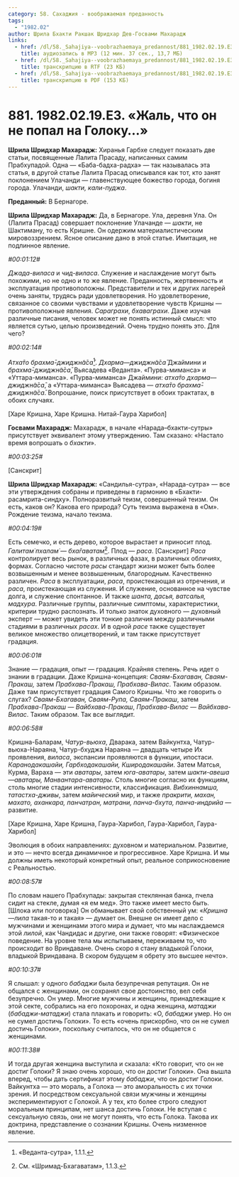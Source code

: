 ```yaml
---
category: 58. Сахаджия - воображаемая преданность
tags:
  - "1982.02"
author: Шрила Бхакти Ракшак Шридхар Дев-Госвами Махарадж
links:
  - href: /dl/58._Sahajiya--voobrazhaemaya_predannost/881_1982.02.19.E3_SridharMj_Zhal_chto_on_ne_popal_na_Goloku.mp3
    title: аудиозапись в MP3 (12 мин. 37 сек., 13,7 МБ)
  - href: /dl/58._Sahajiya--voobrazhaemaya_predannost/881_1982.02.19.E3_SridharMj_Zhal_chto_on_ne_popal_na_Goloku.rtf
    title: транскрипцию в RTF (23 КБ)
  - href: /dl/58._Sahajiya--voobrazhaemaya_predannost/881_1982.02.19.E3_SridharMj_Zhal_chto_on_ne_popal_na_Goloku.pdf
    title: транскрипцию в PDF (153 КБ)
---
```


# 881. 1982.02.19.E3. «Жаль, что он не попал на Голоку…»

**Шрила Шридхар Махарадж:** Хиранья Гарбхе следует показать две статьи, посвященные Лалита Прасаду, написанных самим Прабхупадой. Одна — «Баба-бадха-радха» — так называлась эта статья, в другой статье Лалита Прасад описывался как тот, кто занят поклонением Улачанди — главенствующее божество города, богиня города. Улачанди, *шакти, кали-пуджа*.

**Преданный:** В Бернагоре.

**Шрила Шридхар Махарадж:** Да, в Бернагоре. Ула, деревня Ула. Он (Лалита Прасад) совершает поклонение Улачанде — *шакти*, не Шактиману, то есть Кришне. Он одержим материалистическим мировоззрением. Ясное описание дано в этой статье. Имитация, не подлинное явление.

*#00:01:12#*

*Джада-виласа* и *чид-виласа*. Служение и наслаждение могут быть похожими, но не одно и то же явление. Преданность, жертвенность и эксплуатация противоположны. Представители и тех и других лагерей очень заняты, трудясь ради удовлетворения. Но удовлетворение, связанное со своими чувствами и удовлетворение чувств Кришны — противоположные явления. *Сараграхи*, *бхаваграхи*. Даже изучая различные писания, человек может не понять истинный смысл: что является сутью, целью произведений. Очень трудно понять это. Для чего?

*#00:02:14#*

*Атха̄то брахма̄-джиджн̃а̄са̄*[^_ftn1]. *Дхарма*—*джиджн̃а̄са̄* Джаймини и *брахма̄-джиджн̃а̄са̄*, Вьясадева «Веданта». «Пурва-миманса» и «Уттара-миманса». «Пурва-миманса» Джаймини: *атха̄то дхарма*—*джиджн̃а̄са̄*, а «Уттара-миманса» Вьясадева — *атха̄то брахма̄-джиджн̃а̄са̄*. Вопрошание, поиск присутствует в обоих трактатах, в обоих случаях.

[Харе Кришна, Харе Кришна. Нитай-Гаура Харибол]

**Госвами Махарадж:** Махарадж, в начале «Нарада–бхакти-сутры» присутствует эквивалент этому утверждению. Там сказано: «Настало время вопрошать о *бхакти*».

*#00:03:25#*

[Санскрит]

**Шрила Шридхар Махарадж:** «Сандилья-сутра», «Нарада-сутра» — все эти утверждения собраны и приведены в гармонию в «Бхакти-расамрита-синдху». Полноразвитый теизм, совершенный теизм. Он есть, каков он? Какова его природа? Суть теизма выражена в «Ом». Рождение теизма, начало теизма.

*#00:04:19#*

Есть семечко, и есть дерево, которое вырастает и приносит плод. *Галитам̇ пхалам̇ — бха̄гаватам̇*[^_ftn2]. Плод — *раса*. [Санскрит] *Раса* контролирует весь рынок, в различных фазах, в различных обличиях, формах. Согласно чистоте *расы* стандарт жизни может быть более возвышенным и менее возвышенным, благородным. Качественно различен. *Раса* в эксплуатации, *раса*, проистекающая из отречения, и *раса*, проистекающая из служения. И служение, основанное на чувстве долга, и служение спонтанное. И также *шанта, дасья, ватсалья, мадхура*. Различные группы, различные симптомы, характеристики, критерии трудно распознать. И только знаток духовного — духовный эксперт — может увидеть эти тонкие различия между различными стадиями в различных *расах*. И в одной *расе* также существует великое множество олицетворений, и там также присутствует градация.

*#00:06:01#*

Знание — градация, опыт — градация. Крайняя степень. Речь идет о знании в градации. Даже Кришна-концепция: *Сваям-Бхагаван, Сваям-Пракаш,* затем *Прабхава-Пракаш, Прабхава-Вилас*. Таким образом. Даже там присутствует градация Самого Кришны. Что же говорить о слугах? *Сваям-Бхагаван, Сваям-Рупа, Сваям-Пракаш*, затем *Прабхава-Пракаш* — *Вайбхава-Пракаш*, *Прабхава-Вилас* — *Вайбхава-Вилас*. Таким образом. Так все выглядит.

*#00:06:58#*

Кришна-Баларам, *Чатур-вьюха*, Дварака, затем Вайкунтха, Чатур-вьюха-Нараяна, Чатур-бхуджа Нараяна — двадцать четыре Их проявления, *виласа*, экспансии проявляются в функции, ипостаси. *Каранодакашайи, Гарбходакашайи, Кширодакашайи*. Затем Матсья, Курма, Вараха — эти *аватары*, затем *юга-аватары*, затем *шакти-авеша*—*аватары,* *Манвантара-аватары*. Столь многие согласно их функциям, столь многие стадии интенсивности, классификация. *Вибхиннамша, татастха-дживы*, затем *майический* мир, и также *пракрити, махан, махато, аханкара, панчатран, матрани, панча-бхута, панча-индрийа* — развитие.

[Харе Кришна, Харе Кришна, Гаура-Харибол, Гаура-Харибол, Гаура-Харибол]

Эволюция в обоих направлениях: духовном и материальном. Развитие, и это — нечто всегда динамичное и прогрессивное. Харе Кришна. И мы должны иметь некоторый конкретный опыт, реальное соприкосновение с Реальностью.

*#00:08:57#*

По словам нашего Прабхупады: закрытая стеклянная банка, пчела сидит на стекле, думая «я ем мед». Это также имеет место быть. [Шлока или поговорка] Он обманывает свой собственный ум: «*Кришна*—*лила* такая-то и такая» — думает он. Внешне он имеет дело с мужчинами и женщинами этого мира и думает, что мы наслаждаемся этой *лилой*, как Чандидас и другие, они также говорят: «Физическое поведение. На уровне тела мы испытываем, переживаем то, что происходит во Вриндаване. Очень скоро я стану владыкой Голоки, владыкой Вриндавана. В скором будущем я обрету это высшее нечто».

*#00:10:37#*

Я слышал: у одного *бабаджи* была безупречная репутация. Он не общался с женщинами, он сохранял свое достоинство, вел себя безупречно. Он умер. Многие мужчины и женщины, принадлежащие к этой секте, собрались на его похоронах, и одна женщина, *матаджи* (*бабаджи-матаджи*) стала плакать и говорить: «О, *бабаджи* умер. Но он не сумел достичь Голоки». То есть «очень прискорбно, что он не сумел достичь Голоки», поскольку считалось, что он не общается с женщинами.

*#00:11:38#*

И тогда другая женщина выступила и сказала: «Кто говорит, что он не достиг Голоки? Я знаю очень хорошо, что он достиг Голоки». Она вышла вперед, чтобы дать сертификат этому *бабаджи*, что он достиг Голоки. Вайкунтха — это мораль, а Голока — это аморальность с их точки зрения. И посредством сексуальной связи мужчины и женщины экспериментируют с Голокой. А у тех, кто более строго следуют моральным принципам, нет шанса достичь Голоки. Не вступая с сексуальную связь, они не могут понять, что есть Голока. Такова их доктрина, представление о сознании Кришны. Очень низменное явление.



[^_ftn1]: «Веданта-сутра», 1.1.1.

[^_ftn2]: См. «Шримад-Бхагаватам», 1.1.3.

